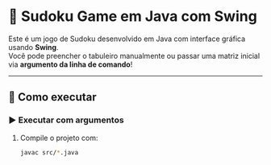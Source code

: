 # 🧩 Sudoku Game em Java com Swing

Este é um jogo de Sudoku desenvolvido em Java com interface gráfica usando **Swing**.  
Você pode preencher o tabuleiro manualmente ou passar uma matriz inicial via **argumento da linha de comando**!

---

## 🚀 Como executar

### ▶️ Executar com argumentos

1. Compile o projeto com:
   ```bash
   javac src/*.java




